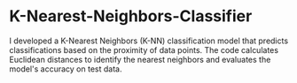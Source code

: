 # K-Nearest-Neighbors-Classifier
I developed a K-Nearest Neighbors (K-NN) classification model that predicts classifications based on the proximity of data points. The code calculates Euclidean distances to identify the nearest neighbors and evaluates the model's accuracy on test data.
